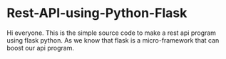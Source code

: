 # Rest-API-using-Python-Flask
Hi everyone. This is the simple source code to make a rest api program using flask python. As we know that flask is a micro-framework that can boost our api program.
